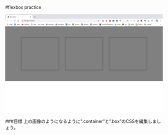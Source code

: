 #flexbox practice

![MacDown logo](./assets/img/flexbox_hw_goal.png)

###目標
上の画像のようになるように".container"と”.box”のCSSを編集しましょう。